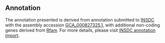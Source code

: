 

Annotation
----------

The annotation presented is derived from annotation submitted to
[INSDC](http://www.insdc.org) with the assembly accession
[GCA\_000827325.1](http://www.ebi.ac.uk/ena/data/view/GCA_000827325.1),
with additional non-coding genes derived from
[Rfam](http://rfam.xfam.org/). For more details, please visit [INSDC
annotation
import](http://ensemblgenomes.org/info/data/insdc_annotation).
